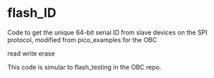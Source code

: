 # flash_ID
Code to get the unique 64-bit serial ID from slave devices on the SPI protocol, modified from pico_examples for the OBC

read
write
erase

This code is simular to flash_testing in the OBC repo.

